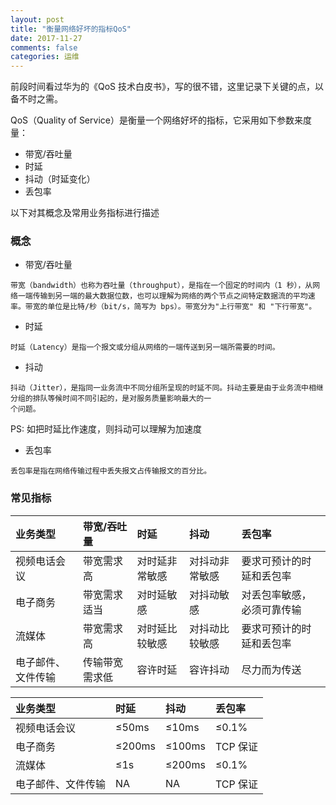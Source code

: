 ```yaml
---
layout: post
title: "衡量网络好坏的指标QoS"
date: 2017-11-27
comments: false
categories: 运维
---
```


前段时间看过华为的《QoS 技术白皮书》，写的很不错，这里记录下关键的点，以备不时之需。

QoS（Quality of Service）是衡量一个网络好坏的指标，它采用如下参数来度量：

* 带宽/吞吐量
* 时延
* 抖动（时延变化）
* 丢包率

以下对其概念及常用业务指标进行描述

### 概念

* 带宽/吞吐量

```
带宽（bandwidth）也称为吞吐量（throughput），是指在一个固定的时间内（1 秒），从网络一端传输到另一端的最大数据位数，也可以理解为网络的两个节点之间特定数据流的平均速率。带宽的单位是比特/秒（bit/s，简写为 bps）。带宽分为"上行带宽" 和 "下行带宽"。
```

* 时延

```
时延（Latency）是指一个报文或分组从网络的一端传送到另一端所需要的时间。
```

* 抖动

```
抖动（Jitter），是指同一业务流中不同分组所呈现的时延不同。抖动主要是由于业务流中相继分组的排队等候时间不同引起的，是对服务质量影响最大的一
个问题。
```
PS: 如把时延比作速度，则抖动可以理解为加速度

* 丢包率

```
丢包率是指在网络传输过程中丢失报文占传输报文的百分比。
```

### 常见指标

|业务类型|带宽/吞吐量|时延|抖动|丢包率
|:--|:--|:--|:--|:--
|视频电话会议|带宽需求高|对时延非常敏感|对抖动非常敏感|要求可预计的时延和丢包率
|电子商务|带宽需求适当|对时延敏感|对抖动敏感|对丢包率敏感，必须可靠传输
|流媒体|带宽需求高|对时延比较敏感|对抖动比较敏感|要求可预计的时延和丢包率
|电子邮件、文件传输|传输带宽需求低|容许时延|容许抖动|尽力而为传送

|业务类型|时延|抖动|丢包率
|:--|:--|:--|:--
|视频电话会议|≤50ms|≤10ms|≤0.1%
|电子商务|≤200ms|≤100ms|TCP 保证
|流媒体|≤1s|≤200ms|≤0.1%
|电子邮件、文件传输|NA|NA|TCP 保证
